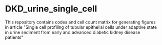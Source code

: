 # DKD_urine_single_cell
This repository contains codes and cell count matrix for generating figures in article "Single cell profiling of tubular epithelial cells under adaptive state in urine sediment from early and advanced diabetic kidney disease patients"
